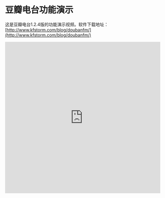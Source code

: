 # 豆瓣电台功能演示

这是豆瓣电台1.2.4版的功能演示视频。软件下载地址：[http://www.kfstorm.com/blog/doubanfm/](http://www.kfstorm.com/blog/doubanfm/)

<iframe height=498 width=510 src="http://player.youku.com/embed/XMzAwNDgyNjg0" frameborder=0 "allowfullscreen"></iframe>
